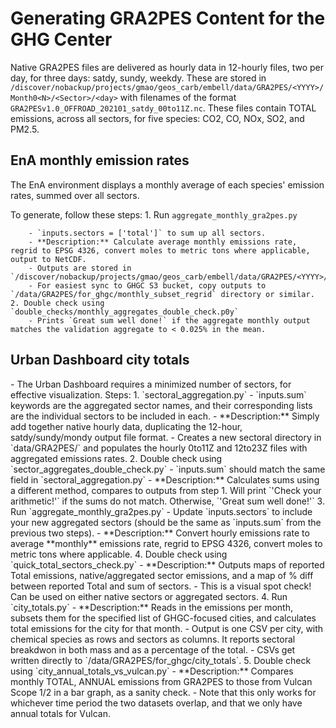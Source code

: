 <h1>Generating GRA2PES Content for the GHG Center</h1>

Native GRA2PES files are delivered as hourly data in 12-hourly files, two per day, for three days: satdy, sundy, weekdy. These are stored in 
`/discover/nobackup/projects/gmao/geos_carb/embell/data/GRA2PES/<YYYY>/Month0<N>/<Sector>/<day>`
with filenames of the format 
`GRA2PESv1.0_OFFROAD_202101_satdy_00to11Z.nc`.
These files contain TOTAL emissions, across all sectors, for five species: CO2, CO, NOx, SO2, and PM2.5. 

<h2>EnA monthly emission rates</h2>
The EnA environment displays a monthly average of each species' emission rates, summed over all sectors.

To generate, follow these steps:
    1. Run `aggregate_monthly_gra2pes.py`
 
        - `inputs.sectors = ['total']` to sum up all sectors.
        - **Description:** Calculate average monthly emissions rate, regrid to EPSG 4326, convert moles to metric tons where applicable, output to NetCDF.
        - Outputs are stored in `/discover/nobackup/projects/gmao/geos_carb/embell/data/GRA2PES/<YYYY>/Month0<N>`
        - For easiest sync to GHGC S3 bucket, copy outputs to `/data/GRA2PES/for_ghgc/monthly_subset_regrid` directory or similar.
    2. Double check using `double_checks/monthly_aggregates_double_check.p0y` 
        - Prints `Great sum well done!` if the aggregate monthly output matches the validation aggregate to < 0.025% in the mean.

<h2>Urban Dashboard city totals</h2>
- The Urban Dashboard requires a minimized number of sectors, for effective visualization. Steps:
    1. `sectoral_aggregation.py` 
        - `inputs.sum` keywords are the aggregated sector names, and their corresponding lists are the individual sectors to be included in each. 
        - **Description:** Simply add together native hourly data, duplicating the 12-hour, satdy/sundy/mondy output file format.
        - Creates a new sectoral directory in `data/GRA2PES/<year>` and populates the hourly 0to11Z and 12to23Z files with aggregated emissions rates.
    2. Double check using `sector_aggregates_double_check.py`
        - `inputs.sum` should match the same field in `sectoral_aggregation.py`
        - **Description:** Calculates sums using a different method, compares to outputs from step 1.
          Will print `'Check your arithmetic!'` if the sums do not match. 
          Otherwise, `'Great sum well done!'`
    3. Run `aggregate_monthly_gra2pes.py` 
        - Update `inputs.sectors` to include your new aggregated sectors (should be the same as `inputs.sum` from the previous two steps).
        - **Description:** Convert hourly emissions rate to average **monthly** emissions rate, regrid to EPSG 4326, convert moles to metric tons where applicable.
    4. Double check using `quick_total_sectors_check.py` 
        - **Description:** Outputs maps of reported Total emissions, native/aggregated sector emissions, and a map of % diff between reported Total and sum of sectors.
        - This is a visual spot check! Can be used on either native sectors or aggregated sectors.
    4. Run `city_totals.py` 
        - **Description:** Reads in the emissions per month, subsets them for the specified list of GHGC-focused cities, and calculates total emissions for the city for that month.
        - Output is one CSV per city, with chemical species as rows and sectors as columns. It reports sectoral breakdwon in both mass and as a percentage of the total.
        - CSVs get written directly to `/data/GRA2PES/for_ghgc/city_totals`.
    5. Double check using `city_annual_totals_vs_vulcan.py`
        - **Description:** Compares monthly TOTAL, ANNUAL emissions from GRA2PES to those from Vulcan Scope 1/2 in a bar graph, as a sanity check.
        - Note that this only works for whichever time period the two datasets overlap, and that we only have annual totals for Vulcan.
